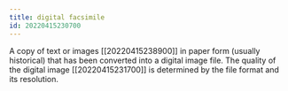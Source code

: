 ```yaml
---
title: digital facsimile
id: 20220415230700
---
```


A copy of text or images [[20220415238900]] in paper form (usually historical) that has been converted into a digital image file. The quality of the digital image [[20220415231700]] is determined by the file format and its resolution.

